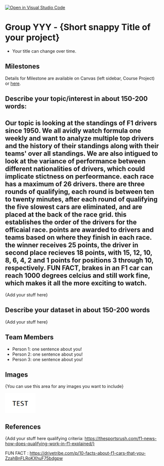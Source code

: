 [![Open in Visual Studio Code](https://classroom.github.com/assets/open-in-vscode-f059dc9a6f8d3a56e377f745f24479a46679e63a5d9fe6f495e02850cd0d8118.svg)](https://classroom.github.com/online_ide?assignment_repo_id=5843854&assignment_repo_type=AssignmentRepo)
# Group YYY - {Short snappy Title of your project}

- Your title can change over time.

## Milestones

Details for Milestone are available on Canvas (left sidebar, Course Project) or [here](https://firas.moosvi.com/courses/data301/project/milestone01.html).

## Describe your topic/interest in about 150-200 words:
## Our topic is looking at the standings of F1 drivers since 1950. We all avidly watch formula one weekly and want to analyze multiple top drivers and the history of their standings along with their teams' over all standings. We are also intigued to look at the variance of performance between different nationalities of drivers, which could implicate stictness on perfeormance. each race has a maximum of 26 drivers. there are three rounds of qualifying, each round is between ten to twenty minutes, after each round of qualifying the five slowest cars are eliminated, and are placed at the back of the race grid. this establishes the order of the drivers for the officaial race. points are awarded to drivers and teams based on where they finish in each race. the winner receives 25 points, the driver in second place recieves 18 points, with 15, 12, 10, 8, 6, 4, 2 and 1 points for positions 3 through 10, respectively. FUN FACT, brakes in an F1 car can reach 1000 degrees celcius and still work fine, which makes it all the more exciting to watch.

{Add your stuff here}

## Describe your dataset in about 150-200 words

{Add your stuff here}

## Team Members

- Person 1: one sentence about you!
- Person 2: one sentence about you!
- Person 3: one sentence about you!

## Images

{You can use this area for any images you want to include}

<img src ="images/test.png" width="100px">

## References

{Add your stuff here
qualifying criteria: https://thesportsrush.com/f1-news-how-does-qualifying-work-in-f1-explained/}

FUN FACT : https://drivetribe.com/p/10-facts-about-f1-cars-that-you-ZzahBnFLRoKXhuF75bdgpw


